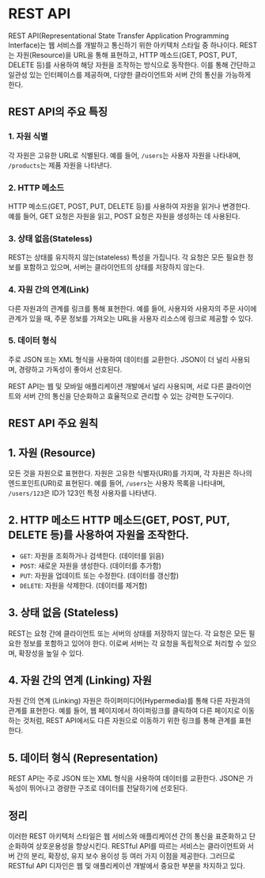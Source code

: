 # REST API

REST API(Representational State Transfer Application Programming Interface)는 웹 서비스를 개발하고 통신하기 위한 아키텍처 스타일 중 하나이다.
REST는 자원(Resource)을 URL을 통해 표현하고, HTTP 메소드(GET, POST, PUT, DELETE 등)를 사용하여 해당 자원을 조작하는 방식으로 동작한다.
이를 통해 간단하고 일관성 있는 인터페이스를 제공하며, 다양한 클라이언트와 서버 간의 통신을 가능하게 한다.

## REST API의 주요 특징

### 1. 자원 식별

각 자원은 고유한 URL로 식별된다. 예를 들어, `/users`는 사용자 자원을 나타내며, `/products`는 제품 자원을 나타낸다.

### 2. HTTP 메소드

HTTP 메소드(GET, POST, PUT, DELETE 등)를 사용하여 자원을 읽거나 변경한다.
예를 들어, GET 요청은 자원을 읽고, POST 요청은 자원을 생성하는 데 사용된다.

### 3. 상태 없음(Stateless)

REST는 상태를 유지하지 않는(stateless) 특성을 가집니다.
각 요청은 모든 필요한 정보를 포함하고 있으며, 서버는 클라이언트의 상태를 저장하지 않는다.

### 4. 자원 간의 연계(Link)

다른 자원과의 관계를 링크를 통해 표현한다.
예를 들어, 사용자와 사용자의 주문 사이에 관계가 있을 때, 주문 정보를 가져오는 URL을 사용자 리소스에 링크로 제공할 수 있다.

### 5. 데이터 형식

주로 JSON 또는 XML 형식을 사용하여 데이터를 교환한다. JSON이 더 널리 사용되며, 경량하고 가독성이 좋아서 선호된다.

REST API는 웹 및 모바일 애플리케이션 개발에서 널리 사용되며, 서로 다른 클라이언트와 서버 간의 통신을 단순화하고 효율적으로 관리할 수 있는 강력한 도구이다.

## REST API 주요 원칙

## 1. 자원 (Resource)

모든 것을 자원으로 표현한다. 자원은 고유한 식별자(URI)를 가지며, 각 자원은 하나의 엔드포인트(URI)로 표현된다.
예를 들어, `/users`는 사용자 목록을 나타내며, `/users/123`은 ID가 123인 특정 사용자를 나타낸다.

## 2. HTTP 메소드 HTTP 메소드(GET, POST, PUT, DELETE 등)를 사용하여 자원을 조작한다.

- `GET`: 자원을 조회하거나 검색한다. (데이터를 읽음)
- `POST`: 새로운 자원을 생성한다. (데이터를 추가함)
- `PUT`: 자원을 업데이트 또는 수정한다. (데이터를 갱신함)
- `DELETE`: 자원을 삭제한다. (데이터를 제거함)

## 3. 상태 없음 (Stateless)

REST는 요청 간에 클라이언트 또는 서버의 상태를 저장하지 않는다.
각 요청은 모든 필요한 정보를 포함하고 있어야 한다. 이로써 서버는 각 요청을 독립적으로 처리할 수 있으며, 확장성을 높일 수 있다.

## 4. 자원 간의 연계 (Linking) 자원

자원 간의 연계 (Linking) 자원은 하이퍼미디어(Hypermedia)를 통해 다른 자원과의 관계를 표현한다.
예를 들어, 웹 페이지에서 하이퍼링크를 클릭하여 다른 페이지로 이동하는 것처럼, REST API에서도 다른 자원으로 이동하기 위한 링크를 통해 관계를 표현한다.

## 5. 데이터 형식 (Representation)

REST API는 주로 JSON 또는 XML 형식을 사용하여 데이터를 교환한다.
JSON은 가독성이 뛰어나고 경량한 구조로 데이터를 전달하기에 선호된다.

## 정리

이러한 REST 아키텍처 스타일은 웹 서비스와 애플리케이션 간의 통신을 표준화하고 단순화하여 상호운용성을 향상시킨다.
RESTful API를 따르는 서비스는 클라이언트와 서버 간의 분리, 확장성, 유지 보수 용이성 등 여러 가지 이점을 제공한다.
그러므로 RESTful API 디자인은 웹 및 애플리케이션 개발에서 중요한 부분을 차지하고 있다.
